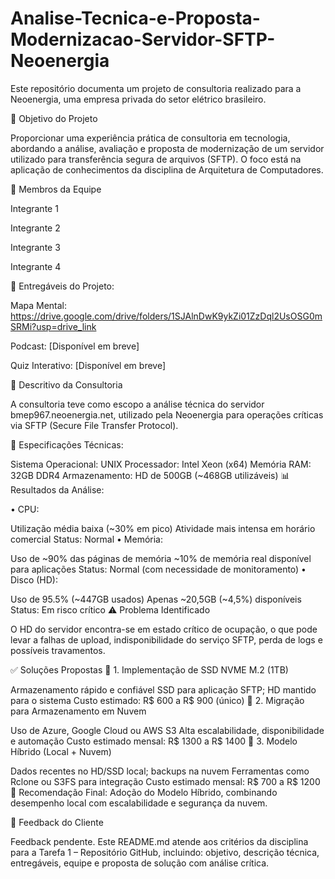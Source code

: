 # Analise-Tecnica-e-Proposta-Modernizacao-Servidor-SFTP-Neoenergia

Este repositório documenta um projeto de consultoria realizado para a Neoenergia, uma empresa privada do setor elétrico brasileiro.

🎯 Objetivo do Projeto

Proporcionar uma experiência prática de consultoria em tecnologia, abordando a análise, avaliação e proposta de modernização de um servidor utilizado para transferência segura de arquivos (SFTP). O foco está na aplicação de conhecimentos da disciplina de Arquitetura de Computadores.

👥 Membros da Equipe

Integrante 1

Integrante 2

Integrante 3

Integrante 4

📁 Entregáveis do Projeto:

Mapa Mental: https://drive.google.com/drive/folders/1SJAlnDwK9ykZi01ZzDql2UsOSG0mSRMi?usp=drive_link

Podcast: [Disponível em breve]

Quiz Interativo: [Disponível em breve]

🧩 Descritivo da Consultoria

A consultoria teve como escopo a análise técnica do servidor bmep967.neoenergia.net, utilizado pela Neoenergia para operações críticas via SFTP (Secure File Transfer Protocol).

🔧 Especificações Técnicas:

Sistema Operacional: UNIX
Processador: Intel Xeon (x64)
Memória RAM: 32GB DDR4
Armazenamento: HD de 500GB (~468GB utilizáveis)
📊 Resultados da Análise:

• CPU:

Utilização média baixa (~30% em pico)
Atividade mais intensa em horário comercial
Status: Normal
• Memória:

Uso de ~90% das páginas de memória
~10% de memória real disponível para aplicações
Status: Normal (com necessidade de monitoramento)
• Disco (HD):

Uso de 95.5% (~447GB usados)
Apenas ~20,5GB (~4,5%) disponíveis
Status: Em risco crítico
⚠️ Problema Identificado

O HD do servidor encontra-se em estado crítico de ocupação, o que pode levar a falhas de upload, indisponibilidade do serviço SFTP, perda de logs e possíveis travamentos.

✅ Soluções Propostas 🔹 1. Implementação de SSD NVME M.2 (1TB)

Armazenamento rápido e confiável
SSD para aplicação SFTP; HD mantido para o sistema
Custo estimado: R$ 600 a R$ 900 (único)
🔹 2. Migração para Armazenamento em Nuvem

Uso de Azure, Google Cloud ou AWS S3
Alta escalabilidade, disponibilidade e automação
Custo estimado mensal: R$ 1300 a R$ 1400
🔹 3. Modelo Híbrido (Local + Nuvem)

Dados recentes no HD/SSD local; backups na nuvem
Ferramentas como Rclone ou S3FS para integração
Custo estimado mensal: R$ 700 a R$ 1200
📌 Recomendação Final: Adoção do Modelo Híbrido, combinando desempenho local com escalabilidade e segurança da nuvem.

📝 Feedback do Cliente

Feedback pendente.
Este README.md atende aos critérios da disciplina para a Tarefa 1 – Repositório GitHub, incluindo: objetivo, descrição técnica, entregáveis, equipe e proposta de solução com análise crítica.
